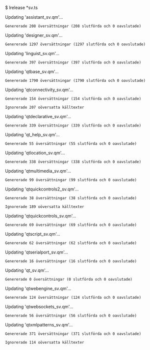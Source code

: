 $ lrelease *sv.ts

Updating 'assistant_sv.qm'...

    Genererade 208 översättningar (208 slutförda och 0 oavslutade)

    
Updating 'designer_sv.qm'...

    Genererade 1297 översättningar (1297 slutförda och 0 oavslutade)

    
Updating 'linguist_sv.qm'...

    Genererade 397 översättningar (397 slutförda och 0 oavslutade)

    
Updating 'qtbase_sv.qm'...

    Genererade 1790 översättningar (1790 slutförda och 0 oavslutade)

    
Updating 'qtconnectivity_sv.qm'...

    Genererade 154 översättningar (154 slutförda och 0 oavslutade)
    
    Ignorerade 207 oöversatta källtexter

    
Updating 'qtdeclarative_sv.qm'...

    Genererade 339 översättningar (339 slutförda och 0 oavslutade)
    
    
Updating 'qt_help_sv.qm'...

    Genererade 55 översättningar (55 slutförda och 0 oavslutade)

    
Updating 'qtlocation_sv.qm'...

    Genererade 338 översättningar (338 slutförda och 0 oavslutade)

    
Updating 'qtmultimedia_sv.qm'...

    Genererade 99 översättningar (99 slutförda och 0 oavslutade)

    
Updating 'qtquickcontrols2_sv.qm'...

    Genererade 38 översättningar (38 slutförda och 0 oavslutade)
    
    Ignorerade 189 oöversatta källtexter

    
Updating 'qtquickcontrols_sv.qm'...

    Genererade 69 översättningar (69 slutförda och 0 oavslutade)

    
Updating 'qtscript_sv.qm'...

    Genererade 62 översättningar (62 slutförda och 0 oavslutade)

    
Updating 'qtserialport_sv.qm'...

    Genererade 16 översättningar (16 slutförda och 0 oavslutade)
    

    
Updating 'qt_sv.qm'...

    Genererade 0 översättningar (0 slutförda och 0 oavslutade)

    
Updating 'qtwebengine_sv.qm'...

    Genererade 124 översättningar (124 slutförda och 0 oavslutade)

    
Updating 'qtwebsockets_sv.qm'...

    Genererade 56 översättningar (56 slutförda och 0 oavslutade)

    
Updating 'qtxmlpatterns_sv.qm'...

    Genererade 371 översättningar (371 slutförda och 0 oavslutade)
    
    Ignorerade 114 oöversatta källtexter
    
